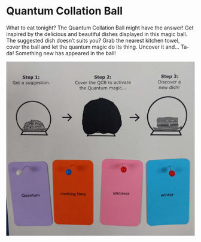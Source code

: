 # Quantum Collation Ball

What to eat tonight? The Quantum Collation Ball might have the answer!
Get inspired by the delicious and beautiful dishes displayed in this magic ball. The suggested dish doesn’t suits you? Grab the nearest kitchen towel, cover the ball and let the quantum magic do its thing. Uncover it and... Ta-da! Something new has appeared in the ball!

![Quantum Collation Ball](../process/images/2022-10-20/qcb.png)